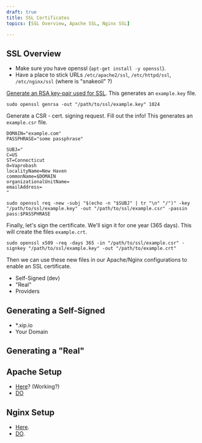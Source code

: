 ```yaml
---
draft: true
title: SSL Certificates
topics: [SSL Overview, Apache SSL, Nginx SSL]

---
```


## SSL Overview

* Make sure you have openssl (`apt-get install -y openssl`).
* Have a place to stick URLs `/etc/apache2/ssl`, `/etc/httpd/ssl`, `/etc/nginx/ssl` (where is "snakeoil" ?)

[Generate an RSA key-pair used for SSL](http://stackoverflow.com/questions/5244129/openssl-use-rsa-private-key-to-generate-public-key). This generates an `example.key` file.

	sudo openssl genrsa -out "/path/to/ssl/example.key" 1024

Generate a CSR - cert. signing request. Fill out the info! This generates an `example.csr` file.

```
DOMAIN="example.com"
PASSPHRASE="some passphrase"

SUBJ="
C=US
ST=Connecticut
O=Vaprobash
localityName=New Haven
commonName=$DOMAIN
organizationalUnitName=
emailAddress=
"

sudo openssl req -new -subj "$(echo -n "$SUBJ" | tr "\n" "/")" -key "/path/to/ssl/example.key" -out "/path/to/ssl/example.csr" -passin pass:$PASSPHRASE
```

Finally, let's sign the certificate. We'll sign it for one year (365 days). This will create the files `example.crt`.

	sudo openssl x509 -req -days 365 -in "/path/to/ssl/example.csr" -signkey "/path/to/ssl/example.key" -out "/path/to/example.crt"

Then we can use these new files in our Apache/Nginx configurations to enable an SSL certificate.

<!-- -->
* Self-Signed (dev)
* "Real"
* Providers

## Generating a Self-Signed

* *.xip.io
* Your Domain

## Generating a "Real"

## Apache Setup

* [Here](https://gist.github.com/fideloper/2710970#file-vhost-sh-L66)? (Working?)
* [DO](https://www.digitalocean.com/community/articles/how-to-create-a-ssl-certificate-on-apache-for-ubuntu-12-04)

## Nginx Setup

* [Here](https://github.com/fideloper/Vaprobash/blob/master/scripts/nginx.sh).
* [DO](https://www.digitalocean.com/community/articles/how-to-create-a-ssl-certificate-on-nginx-for-ubuntu-12-04).